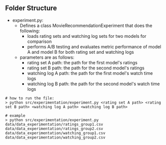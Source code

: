 ## Folder Structure

- experiment.py: 
    - Defines a class MovieRecommendationExperiment that does the following:
        - loads rating sets and watching log sets for two models for comparison
        - performs A/B testing and evaluates metric performance of model A and model B for both rating set and watching logs
    - parameters are as follows:
        - rating set A path: the path for the first model's ratings
        - rating set B path: the path for the second model's ratings
        - watching log A path: the path for the first model's watch time logs
        - watching log B path: the path for the second model's watch time logs


```
# how to run the file:
> python src/experimentation/experiment.py <rating set A path> <rating set B path> <watching log A path> <watching log B path>

# example
> python src/experimentation/experiment.py data/data_experimentation/ratings_group1.csv data/data_experimentation/ratings_group2.csv data/data_experimentation/watching_group1.csv data/data_experimentation/watching_group2.csv

```



